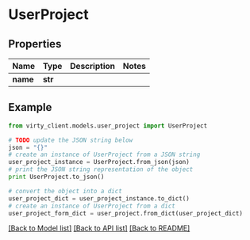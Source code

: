 # UserProject


## Properties

Name | Type | Description | Notes
------------ | ------------- | ------------- | -------------
**name** | **str** |  | 

## Example

```python
from virty_client.models.user_project import UserProject

# TODO update the JSON string below
json = "{}"
# create an instance of UserProject from a JSON string
user_project_instance = UserProject.from_json(json)
# print the JSON string representation of the object
print UserProject.to_json()

# convert the object into a dict
user_project_dict = user_project_instance.to_dict()
# create an instance of UserProject from a dict
user_project_form_dict = user_project.from_dict(user_project_dict)
```
[[Back to Model list]](../README.md#documentation-for-models) [[Back to API list]](../README.md#documentation-for-api-endpoints) [[Back to README]](../README.md)


